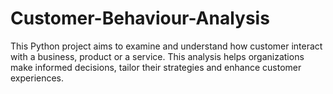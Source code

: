 # Customer-Behaviour-Analysis
This Python project aims to examine and understand how customer interact with a business, product or a service. This analysis helps organizations make informed decisions, tailor their strategies and enhance customer experiences.
